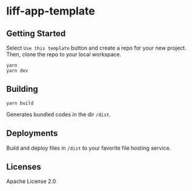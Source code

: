 # liff-app-template

## Getting Started

Select `Use this template` button and create a repo for your new project.
Then, clone the repo to your local workspace.

```console
yarn
yarn dev
```

## Building

```console
yarn build
```

Generates bundled codes in the dir `/dist`.

## Deployments

Build and deploy files in `/dist` to your favorite file hosting service.

## Licenses

Apache License 2.0
